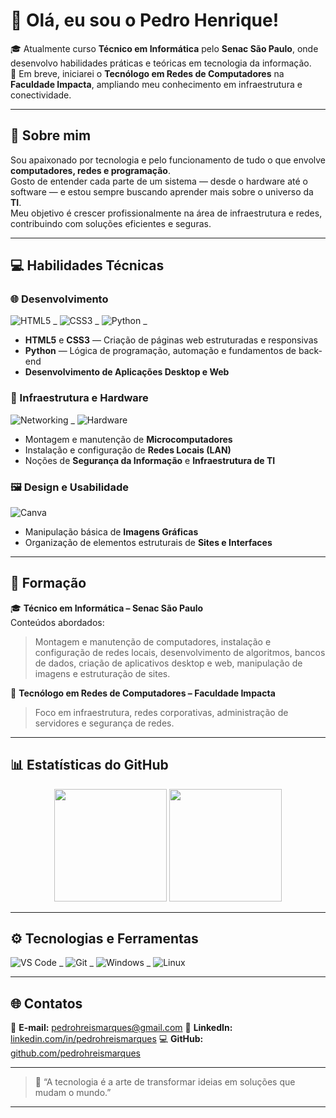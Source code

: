 # 👋 Olá, eu sou o Pedro Henrique!

🎓 Atualmente curso **Técnico em Informática** pelo **Senac São Paulo**, onde desenvolvo habilidades práticas e teóricas em tecnologia da informação.  
📡 Em breve, iniciarei o **Tecnólogo em Redes de Computadores** na **Faculdade Impacta**, ampliando meu conhecimento em infraestrutura e conectividade.

---

## 🧠 Sobre mim

Sou apaixonado por tecnologia e pelo funcionamento de tudo o que envolve **computadores, redes e programação**.  
Gosto de entender cada parte de um sistema — desde o hardware até o software — e estou sempre buscando aprender mais sobre o universo da **TI**.  
Meu objetivo é crescer profissionalmente na área de infraestrutura e redes, contribuindo com soluções eficientes e seguras.

---

## 💻 Habilidades Técnicas

### 🌐 Desenvolvimento
![HTML5](https://img.shields.io/badge/HTML5-E34F26?style=for-the-badge&logo=html5&logoColor=white) _
![CSS3](https://img.shields.io/badge/CSS3-1572B6?style=for-the-badge&logo=css3&logoColor=white) _
![Python](https://img.shields.io/badge/Python-3776AB?style=for-the-badge&logo=python&logoColor=white) _

- **HTML5** e **CSS3** — Criação de páginas web estruturadas e responsivas  
- **Python** — Lógica de programação, automação e fundamentos de back-end
- **Desenvolvimento de Aplicações Desktop e Web**

### 🧩 Infraestrutura e Hardware
![Networking](https://img.shields.io/badge/Redes-0078D7?style=for-the-badge&logo=cisco&logoColor=white) _
![Hardware](https://img.shields.io/badge/Hardware-555555?style=for-the-badge&logo=computer&logoColor=white)

- Montagem e manutenção de **Microcomputadores**  
- Instalação e configuração de **Redes Locais (LAN)**  
- Noções de **Segurança da Informação** e **Infraestrutura de TI**

### 🖼️ Design e Usabilidade
![Canva](https://img.shields.io/badge/Canva-00C4CC?style=for-the-badge&logo=canva&logoColor=white)

- Manipulação básica de **Imagens Gráficas**  
- Organização de elementos estruturais de **Sites e Interfaces**

---

## 📘 Formação

🎓 **Técnico em Informática – Senac São Paulo**  
Conteúdos abordados:
> Montagem e manutenção de computadores, instalação e configuração de redes locais, desenvolvimento de algoritmos, bancos de dados, criação de aplicativos desktop e web, manipulação de imagens e estruturação de sites.

🎯 **Tecnólogo em Redes de Computadores – Faculdade Impacta**  
> Foco em infraestrutura, redes corporativas, administração de servidores e segurança de redes.

---

## 📊 Estatísticas do GitHub

<p align="center">
  <img src="https://github-readme-stats.vercel.app/api?username=pedrohreismarques&show_icons=true&theme=tokyonight&hide_border=false&count_private=true" height="180em"/>
  <img src="https://github-readme-stats.vercel.app/api/top-langs/?username=pedrohreismarques&layout=compact&theme=tokyonight&hide_border=false" height="180em"/>
</p>

---

## ⚙️ Tecnologias e Ferramentas

![VS Code](https://img.shields.io/badge/VS%20Code-0078d7?style=for-the-badge&logo=visual-studio-code&logoColor=white) _
![Git](https://img.shields.io/badge/Git-F05032?style=for-the-badge&logo=git&logoColor=white) _
![Windows](https://img.shields.io/badge/Windows-0078D6?style=for-the-badge&logo=windows&logoColor=white) _
![Linux](https://img.shields.io/badge/Linux-FCC624?style=for-the-badge&logo=linux&logoColor=black)

---

## 🌐 Contatos

📧 **E-mail:** [pedrohreismarques@gmail.com](mailto:pedrohreismarques@gmail.com)
🔗 **LinkedIn:** [linkedin.com/in/pedrohreismarques](https://linkedin.com/in/pedrohreismarques)
💻 **GitHub:** [github.com/pedrohreismarques](https://github.com/pedrohreismarques)

---

> 💬 “A tecnologia é a arte de transformar ideias em soluções que mudam o mundo.”

---
